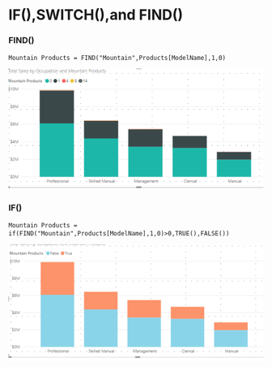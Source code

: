 # IF\(\),SWITCH\(\),and FIND\(\)

### FIND\(\)

```text
Mountain Products = FIND("Mountain",Products[ModelName],1,0)
```

![](.gitbook/assets/image.png)

### IF\(\)

```text
Mountain Products = if(FIND("Mountain",Products[ModelName],1,0)>0,TRUE(),FALSE())
```

![](.gitbook/assets/image%20%286%29.png)



